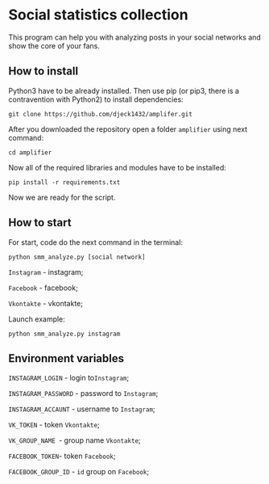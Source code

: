 # Social statistics collection
This program can help you with analyzing posts in your social networks and show the core of your fans.


## How to install

Python3 have to be already installed. Then use pip (or pip3, there is a contravention with Python2) to install dependencies:
```
git clone https://github.com/djeck1432/amplifer.git
```
After you downloaded the repository open a folder `amplifier` using next command:
```
cd amplifier
```
Now all of the required libraries and modules have to be installed:
```
pip install -r requirements.txt
```
Now we are ready for the script.

## How to start 
For start, code do the next command in the terminal:
```
python smm_analyze.py [social network]
```
`Instagram` - instagram;

`Facebook` - facebook;

`Vkontakte` - vkontakte;

Launch example:
```
python smm_analyze.py instagram
```


## Environment variables 

`INSTAGRAM_LOGIN` - login to`Instagram`;

`INSTAGRAM_PASSWORD` - password to `Instagram`;

`INSTAGRAM_ACCAUNT` - username to  `Instagram`;


`VK_TOKEN` - token `Vkontakte`;

`VK_GROUP_NAME `- group name `Vkontakte`;


`FACEBOOK_TOKEN`- token `Facebook`;

`FACEBOOK_GROUP_ID` - `id` group on  `Facebook`;
